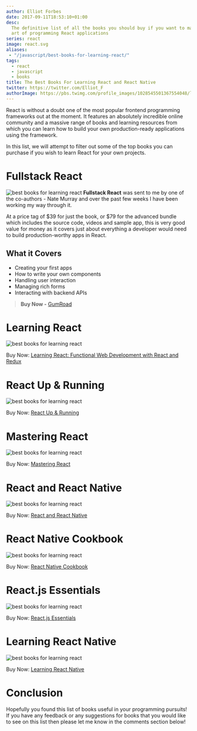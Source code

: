 ```yaml
---
author: Elliot Forbes
date: 2017-09-11T18:53:10+01:00
desc:
  The definitive list of all the books you should buy if you want to master the
  art of programming React applications
series: react
image: react.svg
aliases:
 - "/javascript/best-books-for-learning-react/"
tags:
  - react
  - javascript
  - books
title: The Best Books For Learning React and React Native
twitter: https://twitter.com/Elliot_F
authorImage: https://pbs.twimg.com/profile_images/1028545501367554048/lzr43cQv_400x400.jpg
---
```


<!-- TODO: Flesh out the book descriptions -->

React is without a doubt one of the most popular frontend programming frameworks out at the moment. It features an absolutely incredible online community and a massive range of books and learning resources from which you can learn how to build your own production-ready applications using the framework.

In this list, we will attempt to filter out some of the top books you can purchase if you wish to learn React for your own projects.

# Fullstack React

<p><img src="https://images.tutorialedge.net/books/fullstack-react.png" alt="best books for learning react" class="book-img" />
<b>Fullstack React</b> was sent to me by one of the co-authors - Nate Murray and over the past few weeks I have been working my way through it. 
</p>

At a price tag of $39 for just the book, or $79 for the advanced bundle which includes the source code, videos and sample app, this is very good value for money as it covers just about everything a developer would need to build production-worthy apps in React.

## What it Covers

- Creating your first apps
- How to write your own components
- Handling user interaction
- Managing rich forms
- Interacting with backend APIs

> **Buy Now -** [GumRoad](https://www.newline.co/fullstack-react/?inf_contact_key=ec35e41ab92554ec9cd0c496d4ae76f816358d5485884e2f31e6019a0d26c8b0)

# Learning React

<p><img src="https://images.tutorialedge.net/books/learning-react.jpg" alt="best books for learning react" class="book-img" /></p>

<div class="amazon-link">Buy Now: <a href="http://amzn.to/2eQZNwY">Learning React: Functional Web Development with React and Redux</a></div>

# React Up & Running

<p><img src="https://images.tutorialedge.net/books/react-up-and-running.jpg" alt="best books for learning react" class="book-img" /></p>

<div class="amazon-link">Buy Now: <a href="http://amzn.to/2wSU84h">React Up &amp; Running</a></div>

# Mastering React

<p><img src="https://images.tutorialedge.net/books/mastering-react.jpg" alt="best books for learning react" class="book-img" /></p>

<div class="amazon-link">Buy Now: <a href="http://amzn.to/2y0fTgg">Mastering React</a></div>

# React and React Native

<p><img src="https://images.tutorialedge.net/books/react-and-react-native.jpg" alt="best books for learning react" class="book-img" /></p>

<div class="amazon-link">Buy Now: <a href="http://amzn.to/2wVFtEA">React and React Native</a></div>

# React Native Cookbook

<p><img src="https://images.tutorialedge.net/books/react-native-cookbook.jpg" alt="best books for learning react" class="book-img" /></p>

<div class="amazon-link">Buy Now: <a href="http://amzn.to/2jj3nVF">React Native Cookbook</a></div>

# React.js Essentials

<p><img src="https://images.tutorialedge.net/books/react-essentials.jpg" alt="best books for learning react" class="book-img" /></p>

<div class="amazon-link">Buy Now: <a href="http://amzn.to/2wVN1af">React.js Essentials</a></div>


# Learning React Native

<p><img src="https://images.tutorialedge.net/books/learning-react-native.jpg" alt="best books for learning react" class="book-img" /></p>

<div class="amazon-link">Buy Now: <a href="http://amzn.to/2y0l3Zo">Learning React Native</a></div>

# Conclusion

Hopefully you found this list of books useful in your programming pursuits! If you have any feedback or any suggestions for books that you would like to see on this list then please let me know in the comments section below!